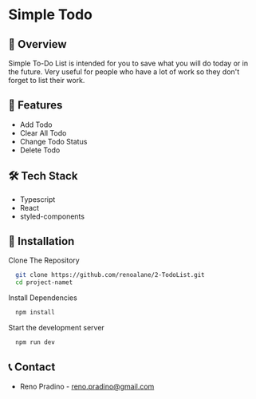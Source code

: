 # Simple Todo

## 📌 Overview

Simple To-Do List is intended for you to save what you will do today or in the future. Very useful for people who have a lot of work so they don't forget to list their work.

## 🚀 Features

- Add Todo
- Clear All Todo
- Change Todo Status
- Delete Todo

## 🛠 Tech Stack

- Typescript
- React
- styled-components

## 🔧 Installation

Clone The Repository

```bash
  git clone https://github.com/renoalane/2-TodoList.git
  cd project-namet
```

Install Dependencies

```bash
  npm install
```

Start the development server

```bash
  npm run dev
```

## 📞 Contact

- Reno Pradino - reno.pradino@gmail.com
